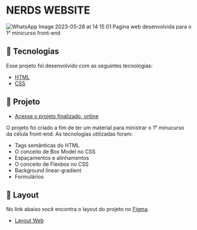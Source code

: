 # NERDS WEBSITE
![WhatsApp Image 2023-05-28 at 14 15 01](https://github.com/nerdsufc/nerds-website/assets/37487013/5afd7595-5914-484d-8073-613c4772dbde)
Pagina web desenvolvida para o 1° minicurso front-end

## 🚀 Tecnologias

Esse projeto foi desenvolvido com as seguintes tecnologias:

- [HTML](https://developer.mozilla.org/pt-BR/docs/Web/HTML)
- [CSS](https://developer.mozilla.org/pt-BR/docs/Web/CSS)

## :scroll:  Projeto
- [Acesse o projeto finalizado, online](https://nerdsufc.github.io/nerds-website/)


O projeto foi criado a fim de ter um material para ministrar o 1° minucurso da célula front-end. As tecnologias utilizadas foram:

- Tags semânticas do HTML
- O conceito de Box Model no CSS
- Espaçamentos e alinhamentos
- O conceito de Flexbox no CSS
- Background linear-gradient
- Formulários

## 🔖 Layout

No link abaixo você encontra o layout do projeto no [Figma](http://figma.com/).

- [Layout Web](https://www.figma.com/proto/zpgeAQEkhLbZGCF9Z79kew/Alta-Landing-Page-NERDS?node-id=0%3A1)
